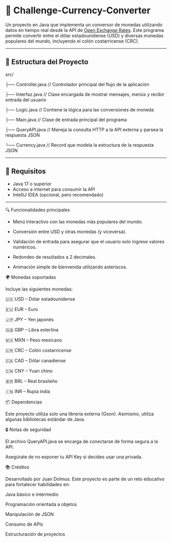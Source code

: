 # 💱 Challenge-Currency-Converter

Un proyecto en Java que implementa un conversor de monedas utilizando datos en tiempo real desde la API de [Open Exchange Rates](https://openexchangerates.org/). Este programa permite convertir entre el dólar estadounidense (USD) y diversas monedas populares del mundo, incluyendo el colón costarricense (CRC).

---

## 📁 Estructura del Proyecto
src/

├── Controller.java // Controlador principal del flujo de la aplicación

├── Interfaz.java // Clase encargada de mostrar mensajes, menús y recibir entrada del usuario

├── Logic.java // Contiene la lógica para las conversiones de moneda

├── Main.java // Clase de entrada principal del programa

├── QueryAPI.java // Maneja la consulta HTTP a la API externa y parsea la respuesta JSON

└── Currency.java // Record que modela la estructura de la respuesta JSON


---

## 🔧 Requisitos

- Java 17 o superior
- Acceso a internet para consumir la API
- IntelliJ IDEA (opcional, pero recomendado)

---

🔍 Funcionalidades principales

- Menú interactivo con las monedas más populares del mundo.

- Conversión entre USD y otras monedas (y viceversa).

- Validación de entrada para asegurar que el usuario solo ingrese valores numéricos.

- Redondeo de resultados a 2 decimales.

- Animación simple de bienvenida utilizando asteriscos.


🌍 Monedas soportadas

Incluye las siguientes monedas:

🇺🇸 USD – Dólar estadounidense

🇪🇺 EUR – Euro

🇯🇵 JPY – Yen japonés

🇬🇧 GBP – Libra esterlina

🇲🇽 MXN – Peso mexicano

🇨🇷 CRC – Colón costarricense

🇨🇦 CAD – Dólar canadiense

🇨🇳 CNY – Yuan chino

🇧🇷 BRL – Real brasileño

🇮🇳 INR – Rupia india


📦 Dependencias

Este proyecto utiliza solo una librería externa (Gson). Asimismo, utiliza algunas bibliotecas estándar de Java.


🔒 Notas de seguridad

El archivo QueryAPI.java se encarga de conectarse de forma segura a la API.

Asegúrate de no exponer tu API Key si decides usar una privada.


📚 Créditos

Desarrollado por Juan Dolmus. Este proyecto es parte de un reto educativo para fortalecer habilidades en:

Java básico e intermedio

Programación orientada a objetos

Manipulación de JSON

Consumo de APIs

Estructuración de proyectos
